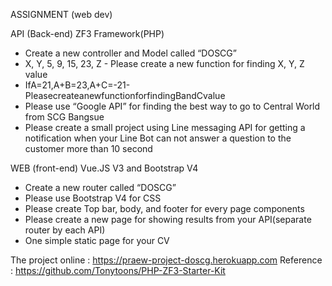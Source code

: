 ASSIGNMENT (web dev)

API (Back-end)
ZF3 Framework(PHP)
- Create a new controller and Model called “DOSCG”
- X, Y, 5, 9, 15, 23, Z - Please create a new function for finding X, Y, Z value
- IfA=21,A+B=23,A+C=-21-PleasecreateanewfunctionforfindingBandCvalue
- Please use “Google API” for finding the best way to go to Central World from SCG Bangsue
- Please create a small project using Line messaging API for getting a notification when your Line Bot can not answer a question to the customer more than 10 second

WEB (front-end)
Vue.JS V3 and Bootstrap V4
- Create a new router called “DOSCG”
- Please use Bootstrap V4 for CSS
- Please create Top bar, body, and footer for every page components
- Please create a new page for showing results from your API(separate router by each API)
- One simple static page for your CV

The project online : https://praew-project-doscg.herokuapp.com
Reference : https://github.com/Tonytoons/PHP-ZF3-Starter-Kit